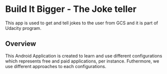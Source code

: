 # Build It Bigger - The Joke teller
This app is used to get and tell jokes to the user from GCS and it is part of Udacity program.


## Overview
This Android Application is created to learn and use different configurations
which represents free and paid applications, per instance. Futhermore, we use
different approaches to each configurations.
